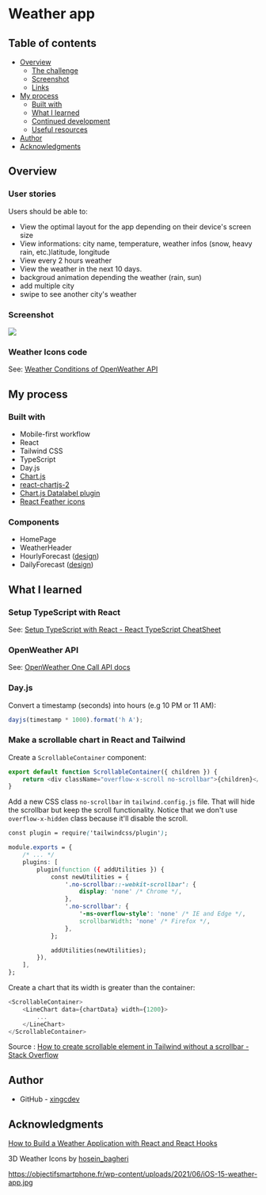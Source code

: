 # Weather app

## Table of contents

- [Overview](#overview)
  - [The challenge](#user-stories)
  - [Screenshot](#screenshot)
  - [Links](#links)
- [My process](#my-process)
  - [Built with](#built-with)
  - [What I learned](#what-i-learned)
  - [Continued development](#continued-development)
  - [Useful resources](#useful-resources)
- [Author](#author)
- [Acknowledgments](#acknowledgments)

## Overview

### User stories

Users should be able to:

- View the optimal layout for the app depending on their device's screen size
- View informations: city name, temperature, weather infos (snow, heavy rain, etc.)latitude, longitude
- View every 2 hours weather
- View the weather in the next 10 days.
- backgroud animation depending the weather (rain, sun)
- add multiple city
- swipe to see another city's weather

### Screenshot

![](./screenshot.jpg)

### Weather Icons code

See: [Weather Conditions of OpenWeather API](https://openweathermap.org/weather-conditions)

## My process

### Built with

- Mobile-first workflow
- React
- Tailwind CSS
- TypeScript
- Day.js
- [Chart.js](https://www.chartjs.org/)
- [react-chartjs-2](https://github.com/reactchartjs/react-chartjs-2)
- [Chart.js Datalabel plugin](https://chartjs-plugin-datalabels.netlify.app/)
- [React Feather icons](https://github.com/feathericons/react-feather)

### Components

- HomePage
- WeatherHeader
- HourlyForecast ([design](https://dribbble.com/shots/11474539-Weather-App))
- DailyForecast ([design](https://dribbble.com/shots/11474539-Weather-App))

## What I learned

### Setup TypeScript with React

See: [Setup TypeScript with React - React TypeScript CheatSheet](https://react-typescript-cheatsheet.netlify.app/docs/basic/setup)

### OpenWeather API

See: [OpenWeather One Call API docs](https://openweathermap.org/api/one-call-api)

### Day.js

Convert a timestamp (seconds) into hours (e.g 10 PM or 11 AM):

```javascript
dayjs(timestamp * 1000).format('h A');
```

### Make a scrollable chart in React and Tailwind

Create a `ScrollableContainer` component:

```javascript
export default function ScrollableContainer({ children }) {
	return <div className="overflow-x-scroll no-scrollbar">{children}</div>;
}
```

Add a new CSS class `no-scrollbar` in `tailwind.config.js` file. That will hide the scrollbar but keep the scroll functionality.
Notice that we don't use `overflow-x-hidden` class because it'll disable the scroll.

```css
const plugin = require('tailwindcss/plugin');

module.exports = {
	/* ... */
	plugins: [
		plugin(function ({ addUtilities }) {
			const newUtilities = {
				'.no-scrollbar::-webkit-scrollbar': {
					display: 'none' /* Chrome */,
				},
				'.no-scrollbar': {
					'-ms-overflow-style': 'none' /* IE and Edge */,
					scrollbarWidth: 'none' /* Firefox */,
				},
			};

			addUtilities(newUtilities);
		}),
	],
};
```

Create a chart that its width is greater than the container:

```javascript
<ScrollableContainer>
	<LineChart data={chartData} width={1200}>
		...
	</LineChart>
</ScrollableContainer>
```

Source : [How to create scrollable element in Tailwind without a scrollbar - Stack Overflow](https://stackoverflow.com/a/66436651)

## Author

- GitHub - [xingcdev](https://github.com/xingcdev)

## Acknowledgments

[How to Build a Weather Application with React and React Hooks](https://www.freecodecamp.org/news/learn-react-by-building-a-weather-app/)

3D Weather Icons by [hosein_bagheri](https://ui8.net/hosein_bagheri/products/3d-weather-icons40)

https://objectifsmartphone.fr/wp-content/uploads/2021/06/iOS-15-weather-app.jpg
